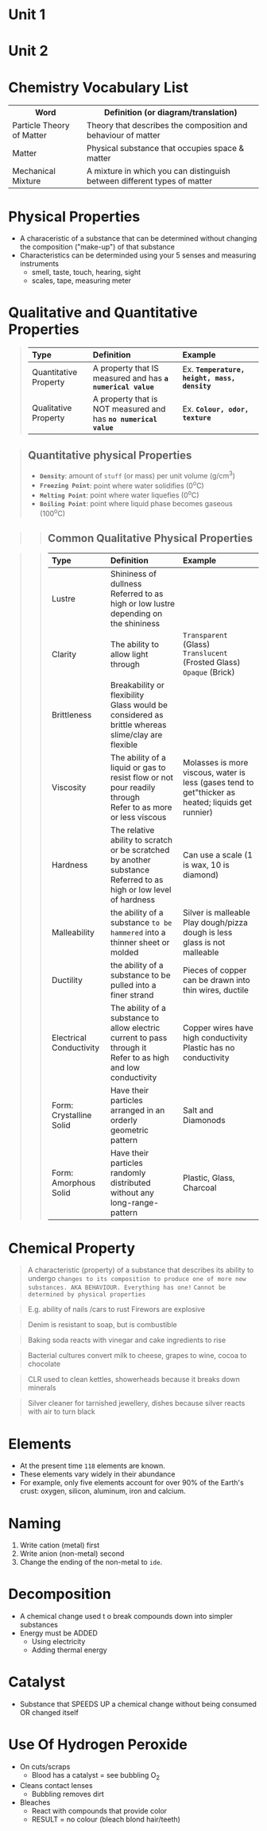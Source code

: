 # Unit 1

# Unit 2

# Chemistry Vocabulary List

<table class="table" style="max-width=80%">
<tr>
  <th>Word</th>
  <th>Definition (or diagram/translation)</th>
</tr>
<tr>
  <td>Particle Theory of Matter</td>
  <td>Theory that describes the composition and behaviour of matter</td>
</tr>
<tr>
  <td>Matter</td>
  <td>Physical substance that occupies space & matter</td>
</tr>
<tr>
  <td>Mechanical Mixture</td>
  <td>A mixture in which you can distinguish between different types of matter</td>
</tr>  
</table>

# Physical Properties
- A characeristic of a substance that can be determined without changing the composition ("make-up") of that substance
- Characteristics can be determinded using your 5 senses and measuring instruments 
  - smell, taste, touch, hearing, sight
  - scales, tape, measuring meter
  
# Qualitative and Quantitative Properties

> |Type|Definition|Example|
> |:---|:---------|:------|
> |Quantitative Property|A property that IS measured and has **```a numerical value```** |Ex. **```Temperature, height, mass, density```**|
> |Qualitative Property|A property that is NOT measured and has **```no numerical value```**|Ex. **```Colour, odor, texture```**|

> ## Quantitative physical Properties
> - **```Density```**: amount of ```stuff``` (or mass) per unit volume (g/cm<sup>3</sup>)
> - **```Freezing Point```**: point where water solidifies (0<sup>o</sup>C)
> - **```Melting Point```**: point where water liquefies (0<sup>o</sup>C)
> - **```Boiling Point```**: point where liquid phase becomes gaseous (100<sup>o</sup>C)

>> ## Common Qualitative Physical Properties

>> |Type|Definition|Example|
>> |:---|:---------|:------|
>> |Lustre|Shininess of dullness<br> Referred to as high or low lustre depending on the shininess||
>> |Clarity|The ability to allow light through|```Transparent``` (Glass) <br>```Translucent``` (Frosted Glass) <br>```Opaque``` (Brick)|
>> |Brittleness|Breakability or flexibility<br> Glass would be considered as brittle whereas slime/clay are flexible|
>> |Viscosity|The ability of a liquid or gas to resist flow or not pour readily through<br> Refer to as more or less viscous|Molasses is more viscous, water is less (gases tend to get"thicker as heated; liquids get runnier)|
>> |Hardness|The relative ability to scratch or be scratched by another substance<br> Referred to as high or low level of hardness| Can use a scale (1 is wax, 10 is diamond)|
>> |Malleability|the ability of a substance ```to be hammered``` into a thinner sheet or molded|Silver is malleable<br> Play dough/pizza dough is less<br> glass is not malleable|
>> |Ductility|the ability of a substance to be pulled into a finer strand|Pieces of copper can be drawn into thin wires, ductile|
>> |Electrical Conductivity|The ability of a substance to allow electric current to pass through it<br> Refer to as high and low conductivity|Copper wires have high conductivity<br> Plastic has no conductivity|
>> |Form: Crystalline Solid|Have their particles arranged in an orderly geometric pattern|Salt and Diamonods|
>> |Form: Amorphous Solid|Have their particles randomly distributed without any long-range-pattern|Plastic, Glass, Charcoal|

# Chemical Property

> A characteristic (property) of a substance that describes its ability to undergo ```changes to its composition to produce one of more new substances. AKA BEHAVIOUR. Everything has one!```
> ```Cannot be determined by physical properties```

> E.g. ability of nails /cars to rust
> Firewors are explosive

> Denim is resistant to soap, but is combustible

> Baking soda reacts with vinegar and cake ingredients to rise

> Bacterial cultures convert milk to cheese, grapes to wine, cocoa to chocolate

> CLR used to clean kettles, showerheads because it breaks down minerals

> Silver cleaner for tarnished jewellery, dishes because silver reacts with air to turn black


# Elements

- At the present time ```118``` elements are known.
- These elements vary widely in their abundance
- For example, only five elements account for over 90% of the Earth's crust: oxygen, silicon, aluminum, iron and calcium.


# Naming
1. Write cation (metal) first
2. Write anion (non-metal) second
3. Change the ending of the non-metal to ```ide```.

# Decomposition
  - A chemical change used t o break compounds down into simpler substances
  - Energy must be ADDED
    - Using electricity
    - Adding thermal energy
 
# Catalyst
- Substance that SPEEDS UP a chemical change without being consumed OR changed itself
  
# Use Of Hydrogen Peroxide
- On cuts/scraps
  - Blood has a catalyst = see bubbling O<sub>2</sub>
- Cleans contact lenses
  - Bubbling removes dirt
- Bleaches
  - React with compounds that provide color
  - RESULT = no colour (bleach blond hair/teeth)
  
  
